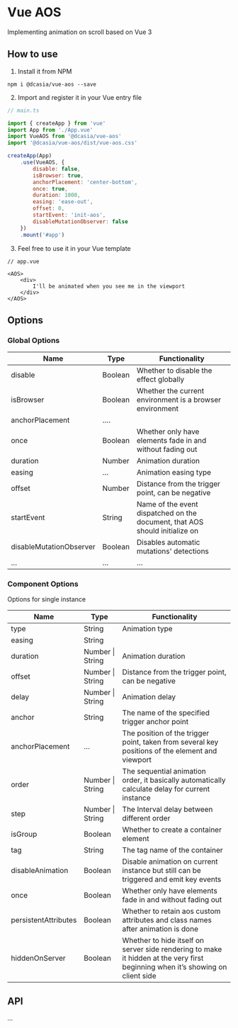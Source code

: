 # Vue AOS

Implementing animation on scroll based on Vue 3

## How to use

1. Install it from NPM
```Command line
npm i @dcasia/vue-aos --save
```

2. Import and register it in your Vue entry file
```js
// main.ts

import { createApp } from 'vue'
import App from './App.vue'
import VueAOS from '@dcasia/vue-aos'
import '@dcasia/vue-aos/dist/vue-aos.css'

createApp(App)
    .use(VueAOS, {
        disable: false,
        isBrowser: true,
        anchorPlacement: 'center-bottom',
        once: true,
        duration: 1000,
        easing: 'ease-out',
        offset: 0,
        startEvent: 'init-aos',
        disableMutationObserver: false
    })
    .mount('#app')
```

3. Feel free to use it in your Vue template
```Vue
// app.vue

<AOS>
    <div>
        I'll be animated when you see me in the viewport
    </div>
</AOS>
```


## Options

### Global Options

| Name | Type | Functionality |
|------|------|---------------|
| disable | Boolean | Whether to disable the effect globally |
| isBrowser | Boolean | Whether the current environment is a browser environment |
| anchorPlacement | …. |               |
| once | Boolean | Whether only have elements fade in and without fading out |
| duration | Number | Animation duration |
| easing | … | Animation easing type | 
| offset | Number | Distance from the trigger point, can be negative |
| startEvent | String | Name of the event dispatched on the document, that AOS should initialize on |
| disableMutationObserver | Boolean | Disables automatic mutations' detections |
| … | … | … |

### Component Options
Options for single instance

| Name | Type | Functionality |
| ------ | ------ | ------ |
| type | String | Animation type |
| easing | String |  | Animation easing type | 
| duration | Number \| String | Animation duration |
| offset | Number \| String | Distance from the trigger point, can be negative |
| delay | Number \| String | Animation delay | 
| anchor | String | The name of the specified trigger anchor point |
| anchorPlacement | … | The position of the trigger point, taken from several key positions of the element and viewport |
| order | Number \| String | The sequential animation order, it basically automatically calculate delay for current instance |
| step | Number \| String | The Interval delay between different order |
| isGroup | Boolean | Whether to create a container element |
| tag | String | The tag name of the container |
| disableAnimation | Boolean | Disable animation on current instance but still can be triggered and emit key events |
| once | Boolean | Whether only have elements fade in and without fading out |
| persistentAttributes | Boolean | Whether to retain aos custom attributes and class names after animation is done |
| hiddenOnServer | Boolean | Whether to hide itself on server side rendering to make it hidden at the very first beginning when it’s showing on client side |  



## API

...